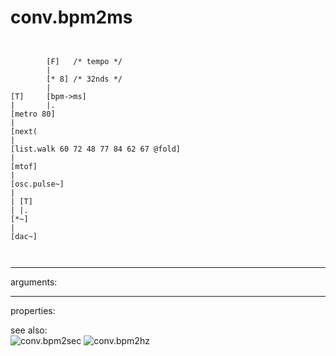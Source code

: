 # conv.bpm2ms

```


        [F]   /* tempo */
        |
        [* 8] /* 32nds */
        |
[T]     [bpm->ms]
|       |.
[metro 80]
|
[next(
|
[list.walk 60 72 48 77 84 62 67 @fold]
|
[mtof]
|
[osc.pulse~]
|
| [T]
| |.
[*~]
|
[dac~]

            
```
---
arguments:


---
properties:


see also:<br>
![conv.bpm2sec]("img/object_conv.bpm2sec.png")
![conv.bpm2hz]("img/object_conv.bpm2hz.png")
